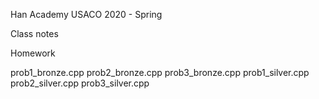 Han Academy USACO 2020 - Spring

Class notes

Homework

prob1_bronze.cpp
prob2_bronze.cpp
prob3_bronze.cpp
prob1_silver.cpp
prob2_silver.cpp
prob3_silver.cpp
